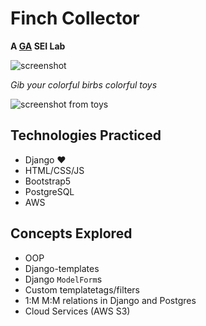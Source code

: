 # Finch Collector
**A [GA](https://generalassemb.ly) SEI Lab**

![screenshot](https://cango91-finchcollector.s3.us-east-2.amazonaws.com/screenshot.png)

*Gib your colorful birbs colorful toys*

![screenshot from toys](https://cango91-finchcollector.s3.us-east-2.amazonaws.com/screenshot_2.png)

## Technologies Practiced
+ Django ♥️
+ HTML/CSS/JS
+ Bootstrap5
+ PostgreSQL
+ AWS

## Concepts Explored
+ OOP
+ Django-templates
+ Django `ModelForm`s
+ Custom templatetags/filters
+ 1:M M:M relations in Django and Postgres
+ Cloud Services (AWS S3)